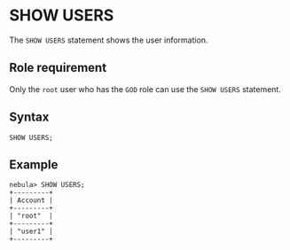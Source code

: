 # SHOW USERS

The `SHOW USERS` statement shows the user information.

## Role requirement

Only the `root` user who has the `GOD` role can use the `SHOW USERS` statement.

## Syntax

```ngql
SHOW USERS;
```

## Example

```ngql
nebula> SHOW USERS;
+---------+
| Account |
+---------+
| "root"  |
+---------+
| "user1" |
+---------+
```